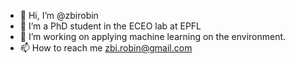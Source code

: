 - 👋 Hi, I’m @zbirobin
- 👀 I’m a PhD student in the ECEO lab at EPFL
- 🌱 I’m working on applying machine learning on the environment.
- 📫 How to reach me zbi.robin@gmail.com

<!---
zbirobin/zbirobin is a ✨ special ✨ repository because its `README.md` (this file) appears on your GitHub profile.
You can click the Preview link to take a look at your changes.
--->
